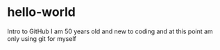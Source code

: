 # hello-world
Intro to GitHub
I am 50 years old and new to coding and at this point am only using git for myself  
